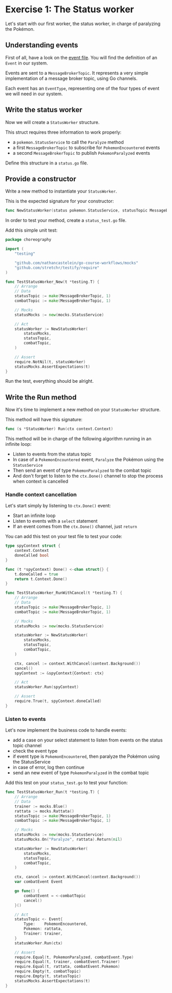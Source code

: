 # Exercise 1: The Status worker

Let's start with our first worker, the status worker, in charge of paralyzing the Pokémon.

## Understanding events

First of all, have a look on the [event file](./event.go).
You will find the definition of an `Event` in our system.

Events are sent to a `MessageBrokerTopic`. It represents a very simple implementation of a message broker topic, using Go channels.

Each event has an `EventType`, representing one of the four types of event we will need in our system.

## Write the status worker

Now we will create a `StatusWorker` structure.

This struct requires three information to work properly:
- a `pokemon.StatusService` to call the `Paralyze` method
- a first `MessageBrokerTopic` to subscribe for `PokemonEncountered` events
- a second `MessageBrokerTopic` to publish `PokemonParalyzed` events

Define this structure in a `status.go` file.

## Provide a constructor

Write a new method to instantiate your `StatusWorker`.

This is the expected signature for your constructor:

```go
func NewStatusWorker(status pokemon.StatusService, statusTopic MessageBrokerTopic, combatTopic MessageBrokerTopic) StatusWorker
```

In order to test your method, create a `status_test.go` file.

Add this simple unit test:

```go
package choreography

import (
	"testing"

	"github.com/nathancastelein/go-course-workflows/mocks"
	"github.com/stretchr/testify/require"
)

func TestStatusWorker_New(t *testing.T) {
	// Arrange
	// Data
	statusTopic := make(MessageBrokerTopic, 1)
	combatTopic := make(MessageBrokerTopic, 1)

	// Mocks
	statusMocks := new(mocks.StatusService)

	// Act
	statusWorker := NewStatusWorker(
		statusMocks,
		statusTopic,
		combatTopic,
	)

	// Assert
	require.NotNil(t, statusWorker)
	statusMocks.AssertExpectations(t)
}
```

Run the test, everything should be alright.

## Write the Run method

Now it's time to implement a new method on your `StatusWorker` structure.

This method will have this signature:

```go
func (s *StatusWorker) Run(ctx context.Context) 
```

This method will be in charge of the following algorithm running in an infinite loop:
- Listen to events from the status topic
- In case of a `PokemonEncountered` event, `Paralyze` the Pokémon using the `StatusService`
- Then send an event of type `PokemonParalyzed` to the combat topic
- And don't forget to listen to the `ctx.Done()` channel to stop the process when context is cancelled

### Handle context cancellation

Let's start simply by listening to `ctx.Done()` event:
- Start an infinite loop
- Listen to events with a `select` statement
- If an event comes from the `ctx.Done()` channel, just `return`

You can add this test on your test file to test your code:

```go
type spyContext struct {
	context.Context
	doneCalled bool
}

func (t *spyContext) Done() <-chan struct{} {
	t.doneCalled = true
	return t.Context.Done()
}

func TestStatusWorker_RunWithCancel(t *testing.T) {
	// Arrange
	// Data
	statusTopic := make(MessageBrokerTopic, 1)
	combatTopic := make(MessageBrokerTopic, 1)

	// Mocks
	statusMocks := new(mocks.StatusService)

	statusWorker := NewStatusWorker(
		statusMocks,
		statusTopic,
		combatTopic,
	)

	ctx, cancel := context.WithCancel(context.Background())
	cancel()
	spyContext := &spyContext{Context: ctx}

	// Act
	statusWorker.Run(spyContext)

	// Assert
	require.True(t, spyContext.doneCalled)
}
```

### Listen to events

Let's now implement the business code to handle events:
- add a case on your select statement to listen from events on the status topic channel
- check the event type
- if event type is `PokemonEncountered`, then paralyze the Pokémon using the StatusService
- in case of error, log then continue
- send an new event of type `PokemonParalyzed` in the combat topic

Add this test on your `status_test.go` to test your function:

```go
func TestStatusWorker_Run(t *testing.T) {
	// Arrange
	// Data
	trainer := mocks.Blue()
	rattata := mocks.Rattata()
	statusTopic := make(MessageBrokerTopic, 1)
	combatTopic := make(MessageBrokerTopic, 1)

	// Mocks
	statusMocks := new(mocks.StatusService)
	statusMocks.On("Paralyze", rattata).Return(nil)

	statusWorker := NewStatusWorker(
		statusMocks,
		statusTopic,
		combatTopic,
	)

	ctx, cancel := context.WithCancel(context.Background())
	var combatEvent Event

	go func() {
		combatEvent = <-combatTopic
		cancel()
	}()

	// Act
	statusTopic <- Event{
		Type:    PokemonEncountered,
		Pokemon: rattata,
		Trainer: trainer,
	}
	statusWorker.Run(ctx)

	// Assert
	require.Equal(t, PokemonParalyzed, combatEvent.Type)
	require.Equal(t, trainer, combatEvent.Trainer)
	require.Equal(t, rattata, combatEvent.Pokemon)
	require.Empty(t, combatTopic)
	require.Empty(t, statusTopic)
	statusMocks.AssertExpectations(t)
}
```